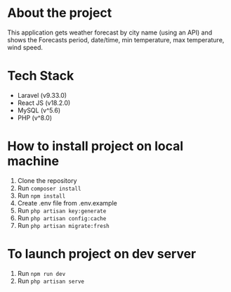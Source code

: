# About the project
This application gets weather forecast by city name (using an API) and shows the Forecasts period, date/time, min temperature, max temperature, wind speed.

# Tech Stack
- Laravel (v9.33.0)
- React JS (v18.2.0)
- MySQL (v^5.6)
- PHP (v^8.0)

# How to install project on local machine

1. Clone the repository
2. Run `composer install`
3. Run `npm install`
4. Create .env file from .env.example
5. Run `php artisan key:generate`
6. Run `php artisan config:cache`
7. Run `php artisan migrate:fresh`

# To launch project on dev server
1. Run `npm run dev`
2. Run `php artisan serve`

